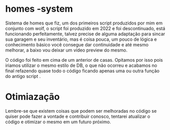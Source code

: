 # homes -system
Sistema de homes que fiz, um dos primeiros script produzidos por mim em conjunto com wolf, o script foi produzido em 2022 e foi descontinuado, está funcionando perfeitamente, talvez precise de alguma adaptação para sincar sua garagem e seu inventário, mas é coisa pouca, um pouco de lógica e conhecimento básico você consegue dar continuidade e até mesmo melhorar, a baixo vou deixar um vídeo preview do mesmo.

O código foi feito em cima de um anterior de casas. 
Opitamos por isso pois iriamos utilizar o mesmo estilo de DB, o que não ocorreu e acabamos no final refazendo quase todo o código ficando apenas
uma ou outra função do antigo script .

# Otimiazação
Lembre-se que existem coisas que podem ser melhoradas no código se quiser pode fazer a vontade e contribuir conosco, tentarei atualizar o código e otimizar o mesmo
em um futuro próximo.